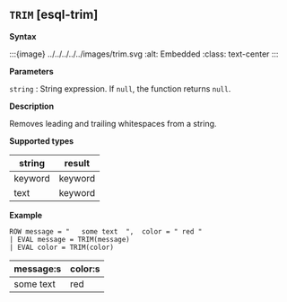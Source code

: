 ## `TRIM` [esql-trim]

**Syntax**

:::{image} ../../../../../images/trim.svg
:alt: Embedded
:class: text-center
:::

**Parameters**

`string`
:   String expression. If `null`, the function returns `null`.

**Description**

Removes leading and trailing whitespaces from a string.

**Supported types**

| string | result |
| --- | --- |
| keyword | keyword |
| text | keyword |

**Example**

```esql
ROW message = "   some text  ",  color = " red "
| EVAL message = TRIM(message)
| EVAL color = TRIM(color)
```

| message:s | color:s |
| --- | --- |
| some text | red |
